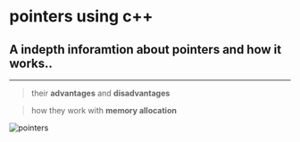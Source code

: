 # pointers using c++
## A indepth inforamtion about pointers and how it works..
---
> their __advantages__ and __disadvantages__

> how they work with __memory allocation__

![pointers](https://i.ytimg.com/vi/L1PqP2Xk7S4/maxresdefault.jpg)
